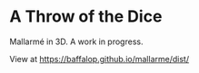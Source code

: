 # A Throw of the Dice

Mallarmé in 3D. A work in progress.

View at https://baffalop.github.io/mallarme/dist/
